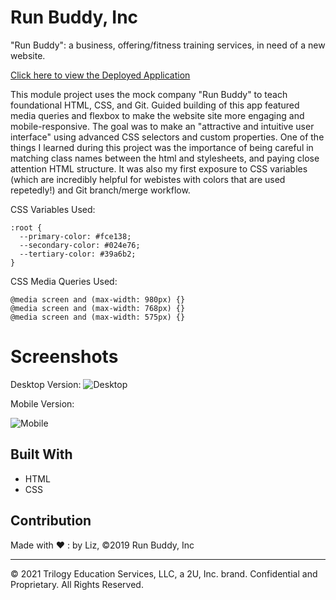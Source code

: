 # Run Buddy, Inc

"Run Buddy": a business, offering/fitness training services, in need of a new website.

[Click here to view the Deployed Application](https://dieterichelizabeth.github.io/run-buddy/)

This module project uses the mock company "Run Buddy" to teach foundational HTML, CSS, and Git. Guided building of this app featured media queries and flexbox to make the website site more engaging and mobile-responsive. The goal was to make an "attractive and intuitive user interface" using advanced CSS selectors and custom properties. One of the things I learned during this project was the importance of being careful in matching class names between the html and stylesheets, and paying close attention HTML structure. It was also my first exposure to CSS variables (which are incredibly helpful for webistes with colors that are used repetedly!) and Git branch/merge workflow.

CSS Variables Used:

```
:root {
  --primary-color: #fce138;
  --secondary-color: #024e76;
  --tertiary-color: #39a6b2;
}
```

CSS Media Queries Used:

```
@media screen and (max-width: 980px) {}
@media screen and (max-width: 768px) {}
@media screen and (max-width: 575px) {}
```

# Screenshots

Desktop Version:
![Desktop](https://user-images.githubusercontent.com/95142863/153802143-cb797308-c1da-4322-8e87-3d96b2b94358.png)

Mobile Version:

![Mobile](https://user-images.githubusercontent.com/95142863/153802333-223864ca-17f9-47da-b2b5-ce962d37f8da.png)

## Built With

- HTML
- CSS

## Contribution

Made with ❤️ : by Liz, ©️2019 Run Buddy, Inc

---

© 2021 Trilogy Education Services, LLC, a 2U, Inc. brand. Confidential and Proprietary. All Rights Reserved.
